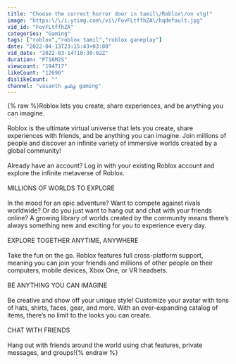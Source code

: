 ```yaml
---
title: "Choose the correct horror door in tamil\/Roblox\/on vtg!"
image: "https:\/\/i.ytimg.com\/vi\/FovFLtffhZA\/hqdefault.jpg"
vid_id: "FovFLtffhZA"
categories: "Gaming"
tags: ["roblox","roblox tamil","roblox ganeplay"]
date: "2022-04-13T23:15:43+03:00"
vid_date: "2022-03-14T10:30:02Z"
duration: "PT16M2S"
viewcount: "194717"
likeCount: "12690"
dislikeCount: ""
channel: "vasanth தமிழ் gaming"
---
```

{% raw %}Roblox lets you create, share experiences, and be anything you can imagine.<br /><br />Roblox is the ultimate virtual universe that lets you create, share experiences with friends, and be anything you can imagine. Join millions of people and discover an infinite variety of immersive worlds created by a global community!<br /><br />Already have an account? Log in with your existing Roblox account and explore the infinite metaverse of Roblox.<br /><br />MILLIONS OF WORLDS TO EXPLORE<br /><br />In the mood for an epic adventure? Want to compete against rivals worldwide? Or do you just want to hang out and chat with your friends online? A growing library of worlds created by the community means there’s always something new and exciting for you to experience every day.<br /><br />EXPLORE TOGETHER ANYTIME, ANYWHERE<br /><br />Take the fun on the go. Roblox features full cross-platform support, meaning you can join your friends and millions of other people on their computers, mobile devices, Xbox One, or VR headsets.<br /><br />BE ANYTHING YOU CAN IMAGINE<br /><br />Be creative and show off your unique style! Customize your avatar with tons of hats, shirts, faces, gear, and more. With an ever-expanding catalog of items, there’s no limit to the looks you can create.<br /><br />CHAT WITH FRIENDS<br /><br />Hang out with friends around the world using chat features, private messages, and groups!{% endraw %}
